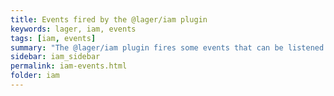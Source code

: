 ```yaml
---
title: Events fired by the @lager/iam plugin
keywords: lager, iam, events
tags: [iam, events]
summary: "The @lager/iam plugin fires some events that can be listened by other plugins to extend its capabilities"
sidebar: iam_sidebar
permalink: iam-events.html
folder: iam
---
```

